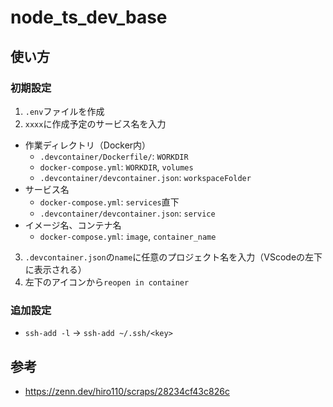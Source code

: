 # node_ts_dev_base

## 使い方

### 初期設定
1. `.env`ファイルを作成
2. `xxxx`に作成予定のサービス名を入力
  - 作業ディレクトリ（Docker内）
    - `.devcontainer/Dockerfile/`: `WORKDIR`
    - `docker-compose.yml`: `WORKDIR`, `volumes`
    - `.devcontainer/devcontainer.json`: `workspaceFolder`
  - サービス名
    - `docker-compose.yml`: `services`直下
    - `.devcontainer/devcontainer.json`: `service`
  - イメージ名、コンテナ名
    - `docker-compose.yml`: `image`, `container_name`
3. `.devcontainer.json`の`name`に任意のプロジェクト名を入力（VScodeの左下に表示される）
4. 左下のアイコンから`reopen in container`

### 追加設定
- `ssh-add -l` -> `ssh-add ~/.ssh/<key>`

## 参考
 - https://zenn.dev/hiro110/scraps/28234cf43c826c
